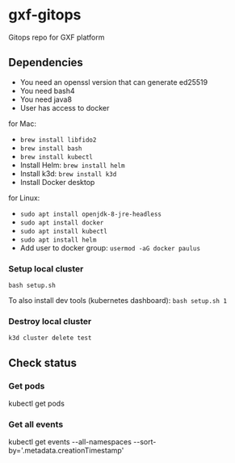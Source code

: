 # gxf-gitops
Gitops repo for GXF platform

## Dependencies
- You need an openssl version that can generate ed25519
- You need bash4
- You need java8
- User has access to docker

for Mac: 
- `brew install libfido2`
- `brew install bash`
- `brew install kubectl`
- Install Helm: `brew install helm`
- Install k3d: `brew install k3d`
- Install Docker desktop

for Linux:
- `sudo apt install openjdk-8-jre-headless`
- `sudo apt install docker`
- `sudo apt install kubectl`
- `sudo apt install helm`
- Add user to docker group: `usermod -aG docker paulus`

### Setup local cluster
`bash setup.sh`

To also install dev tools (kubernetes dashboard):
`bash setup.sh 1`

### Destroy local cluster
`k3d cluster delete test`

## Check status
### Get pods
kubectl get pods

### Get all events
kubectl get events --all-namespaces  --sort-by='.metadata.creationTimestamp'

